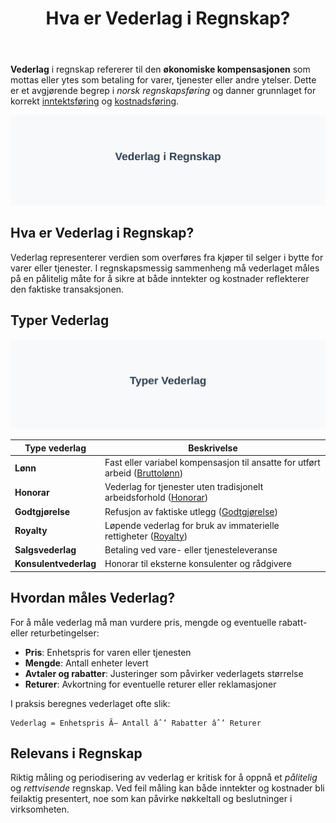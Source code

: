 ﻿---
title: "Hva er Vederlag i Regnskap?"
meta_title: "Hva er Vederlag i Regnskap?"
meta_description: '**Vederlag** i regnskap refererer til den **økonomiske kompensasjonen** som mottas eller ytes som betaling for varer, tjenester eller andre ytelser. Dette er e...'
slug: hva-er-vederlag
type: blog
layout: pages/single
---

**Vederlag** i regnskap refererer til den **økonomiske kompensasjonen** som mottas eller ytes som betaling for varer, tjenester eller andre ytelser. Dette er et avgjørende begrep i *norsk regnskapsføring* og danner grunnlaget for korrekt [inntektsføring](/blogs/regnskap/hva-er-inntekter "Hva er Inntekter? Komplett Guide til Inntektsføring i Regnskap") og [kostnadsføring](/blogs/regnskap/hva-er-kostnader "Hva er Kostnader? Komplett Guide til Kostnadstyper og Regnskapsføring").

![Illustrasjon av konseptet vederlag i regnskap](vederlag-image.svg)

## Hva er Vederlag i Regnskap?

Vederlag representerer verdien som overføres fra kjøper til selger i bytte for varer eller tjenester. I regnskapsmessig sammenheng må vederlaget måles på en pålitelig måte for å sikre at både inntekter og kostnader reflekterer den faktiske transaksjonen.

## Typer Vederlag

![Typer Vederlag](vederlag-typer.svg)

| Type vederlag         | Beskrivelse                                                                                                                   |
|-----------------------|-------------------------------------------------------------------------------------------------------------------------------|
| **Lønn**              | Fast eller variabel kompensasjon til ansatte for utført arbeid ([Bruttolønn](/blogs/regnskap/hva-er-bruttolonn "Hva er Bruttolønn? Definisjon, Beregning og Praktisk Anvendelse"))      |
| **Honorar**           | Vederlag for tjenester uten tradisjonelt arbeidsforhold ([Honorar](/blogs/regnskap/hva-er-honorar "Hva er Honorar i Regnskap? Komplett Guide til Honorarutbetalinger"))                 |
| **Godtgjørelse**      | Refusjon av faktiske utlegg ([Godtgjørelse](/blogs/regnskap/hva-er-godtgjorelse "Hva er Godtgjørelse i Regnskap? Komplett Guide til Refusjon og Utlegg"))                               |
| **Royalty**           | Løpende vederlag for bruk av immaterielle rettigheter ([Royalty](/blogs/regnskap/royalty "Royalty i regnskap “ Guide til avtaler og regnskapsføring av vederlag"))                  |
| **Salgsvederlag**     | Betaling ved vare- eller tjenesteleveranse                                                                                     |
| **Konsulentvederlag** | Honorar til eksterne konsulenter og rådgivere                                                                                  |

## Hvordan måles Vederlag?

For å måle vederlag må man vurdere pris, mengde og eventuelle rabatt- eller returbetingelser:

* **Pris**: Enhetspris for varen eller tjenesten  
* **Mengde**: Antall enheter levert  
* **Avtaler og rabatter**: Justeringer som påvirker vederlagets størrelse  
* **Returer**: Avkortning for eventuelle returer eller reklamasjoner

I praksis beregnes vederlaget ofte slik:

```text
Vederlag = Enhetspris Ã— Antall âˆ’ Rabatter âˆ’ Returer
```

## Relevans i Regnskap

Riktig måling og periodisering av vederlag er kritisk for å oppnå et *pålitelig* og *rettvisende* regnskap. Ved feil måling kan både inntekter og kostnader bli feilaktig presentert, noe som kan påvirke nøkkeltall og beslutninger i virksomheten.







